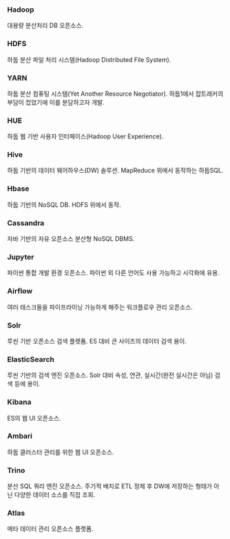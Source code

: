 ### Hadoop
대용량 분산처리 DB 오픈소스.

### HDFS
하둡 분산 파일 처리 시스템(Hadoop Distributed File System).

### YARN
하둡 분산 컴퓨팅 시스템(Yet Another Resource Negotiator). 하둡1에서 잡트래커의 부담이 컸었기에 이를 분담하고자 개발.

### HUE
하둡 웹 기반 사용자 인터페이스(Hadoop User Experience).

### Hive
하둡 기반의 데이터 웨어하우스(DW) 솔루션. MapReduce 위에서 동작하는 하둡SQL.

### Hbase
하둡 기반의 NoSQL DB. HDFS 위에서 동작.

### Cassandra
자바 기반의 자유 오픈소스 분산형 NoSQL DBMS.

### Jupyter
파이썬 통합 개발 환경 오픈소스. 파이썬 외 다른 언어도 사용 가능하고 시각화에 유용.

### Airflow
여러 태스크들을 파이프라이닝 가능하게 해주는 워크플로우 관리 오픈소스.

### Solr
루씬 기반 오픈소스 검색 플랫폼. ES 대비 큰 사이즈의 데이터 검색 용이.

### ElasticSearch
루씬 기반의 검색 엔진 오픈소스. Solr 대비 속성, 연관, 실시간(완전 실시간은 아님) 검색 등에 용이.

### Kibana
ES의 웹 UI 오픈소스.

### Ambari
하둡 클러스터 관리를 위한 웹 UI 오픈소스.

### Trino
분산 SQL 쿼리 엔진 오픈소스. 주기적 배치로 ETL 정제 후 DW에 저장하는 형태가 아닌 다양한 데이터 소스를 직접 조회.

### Atlas
메타 데이터 관리 오픈소스 플랫폼. 
